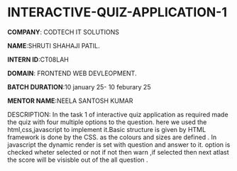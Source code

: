 # INTERACTIVE-QUIZ-APPLICATION-1

**COMPANY**: CODTECH IT SOLUTIONS

**NAME**:SHRUTI SHAHAJI PATIL.

**INTERN ID**:CT08LAH

**DOMAIN**: FRONTEND WEB DEVLEOPMENT.

**BATCH DURATION**:10 january 25- 10 feburary 25

**MENTOR NAME**:NEELA SANTOSH KUMAR

DESCRIPTION:
In the task 1 of interactive quiz application as required made the quiz with four multiple options to the question.
here we used the html,css,javascript to implement it.Basic structure is given by HTML framework is done by the CSS.
as the colours and sizes are defined . In javascript the dynamic render is set with question and answer to it.
option is checked wheter selected or not if not then warn ,if selected then next atlast the score will be visisble 
out of the all question .
